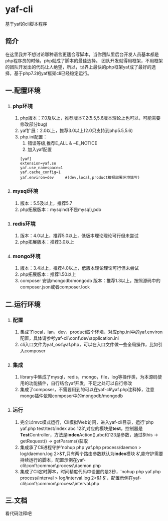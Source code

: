 # yaf-cli
基于yaf的cli脚本程序

## 简介
在这里我并不想讨论哪种语言更适合写脚本，当你团队里后台开发人员基本都是php程序员的时候，php就成了脚本的最佳选择。
团队开发就得用框架，不用框架的团队开发出的代码让人绝望，所以，世界上最快的php框架yaf成了最好的选择，基于php7.2的yaf框架cli已经稳定运行。

## 一.配置环境

1. ### php环境
    1. php版本：7.0及以上，推荐版本7.2(5.5,5.6版本理论上也可以，可能需要修改部分bug)
    1. yaf扩展：2.0以上，推荐3.0以上(2.0只支持到php5.5,5.6)
    1. php.ini配置：
        1. 错误等级,推荐E_ALL & ~E_NOTICE
        1. 加入yaf配置
        ```
        [yaf]
        extension=yaf.so
        yaf.use_namespace=1
        yaf.cache_config=1
        yaf.environ=dev     #(dev,local,product根据部署环境填写)
        ```
1. ### mysql环境
    1. 版本：5.5及以上，推荐5.7
    1. php拓展版本：mysqlnd(不是mysql),pdo
        
1. ### redis环境
    1. 版本：4.0以上，推荐5.0以上，低版本理论理论可行但未尝试
    1. php拓展版本：推荐3.0以上

1. ### mongo环境
    1. 版本：3.4以上，推荐4.0以上，低版本理论理论可行但未尝试
    1. php拓展版本：推荐1.50以上
    1. composer 安装mongodb/mongodb 版本：推荐1.3以上，按照源码中的composer.json或者composer.lock

## 二.运行环境
1. ### 配置
    1. 集成了local，lan，dev，product四个环境，对应php.ini中的yaf.environ配置，具体请参考yaf-cli\conf\dev\application.ini
    1. cli入口文件为yaf_oss\yaf.php，可以在入口文件做一些全局操作，比如引入composer

1. ### 集成
    1. library中集成了mysql，redis，mongo，file，log等操作类，为本源码使用的功能插件，自行结合yaf开发，不足之处可以自行修改
    1. 集成了composer，不需要用到的可以在yaf-cli\yaf.php注释掉，注意mongo插件依赖composer中的mongodb/mongodb

1. ### 运行
    1. 完全以mvc模式运行，Cli模拟Web访问，进入yaf-cli目录，运行'php yaf.php test/test/index abc 123',对应的模块是**test**，控制器是**Test**Controller，方法是**index**Action(),abc和123是参数，通过$this -> getRequest() -> getParams()获取
    2. 集成承了Cli进程守护'nohup php yaf.php process/daemon > log/daemon.log 2>&1',只有两个路由参数默认为**index**模块 &',能守护需要持续运行的脚本，配置示例在yaf-cli\conf\common\process\daemon.php
    3. 集成了Cli定时脚本，时间精度代码中设置的是2秒，'nohup php yaf.php process/interval > log/interval.log 2>&1 &'，配置示例在yaf-cli\conf\common\process\interval.php

## 三.文档
看代码注释吧
